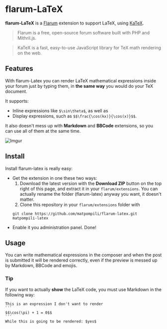 # flarum-LaTeX
**flarum-LaTeX** is a [Flarum](https://github.com/flarum/flarum/) extension to support LaTeX, using [KaTeX](https://github.com/Khan/KaTeX/).

>Flarum is a free, open-source forum software built with PHP and Mithril.js.

>KaTeX is a fast, easy-to-use JavaScript library for TeX math rendering on the web.

## Features
With flarum-Latex you can render LaTeX mathematical expressions inside your forum just by typing them, in **the same way** you would do your TeX document.

It supports:
- Inline expressions like `$\sin\theta$`, as well as
- Display expressions, such as `$$\frac{\cos(kx)}{\cos(x)}$$`.

It also doesn't mess up with **Markdown** and **BBCode** extensions, so you can use all of them at the same time.

![Imgur](http://i.imgur.com/BhEIDD0.png)

## Install
Install flarum-latex is really easy:
- Get the extension in one these two ways:
  1. Download the latest version with the **Download ZIP** button on the top right of this page, and extract it in your `flarum/extensions`. You can actually rename the folder (flarum-latex) anyway you want, it doesn't matter.
  2. Clone this repository in your `flarum/extensions` folder with
  ```
  git clone https://github.com/matpompili/flarum-latex.git matpompili-latex
  ```
- Enable it you administration panel. Done!

## Usage
You can write mathematical expressions in the composer and when the post is submitted it will be rendered correctly, even if the preview is messed up by Markdown, BBCode and emojis.
### Tip
If you want to actually **show** the LaTeX code, you must use Markdown in the following way:

    This is an expression I don't want to render
    ```
    $$\cos(\pi) + 1 = 0$$
    ```
    While this is going to be rendered: $yes$
